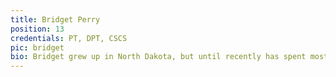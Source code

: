 ```yaml
---
title: Bridget Perry
position: 13
credentials: PT, DPT, CSCS
pic: bridget
bio: Bridget grew up in North Dakota, but until recently has spent most of her adult life in NYC. After a career as a dancer in the musical theatre industry and a plethora of mild dance-related injuries, Bridget, returned to NYC and earned her Doctorate in Physical Therapy from New York University. Her experience as a dancer has taught her the importance of qualitative movement, a skill she proudly brings to her clients in the clinic. When not in the clinic she can be found hiking and exploring CA with her husband, son, and Beagle-mix "Riley."
---
```

